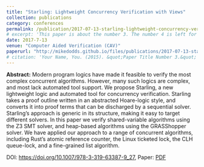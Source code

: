 ```yaml
---
title: "Starling: Lightweight Concurrency Verification with Views"
collection: publications
category: conferences
permalink: /publication/2017-07-13-starling-lightweight-concurrency-verification-w-views
# excerpt: 'This paper is about the number 3. The number 4 is left for future work.'
date: 2017-7-13
venue: "Computer Aided Verification (CAV)"
paperurl: "http://mikedodds.github.io/files/publications/2017-07-13-starling-lightweight-concurrency-verification-w-views.pdf"
# citation: 'Your Name, You. (2015). &quot;Paper Title Number 3.&quot; <i>Journal 1</i>. 1(3).'
---
```


**Abstract:** Modern program logics have made it feasible to verify the most complex concurrent algorithms. However, many such logics are complex, and most lack automated tool support. We propose Starling, a new lightweight logic and automated tool for concurrency verification. Starling takes a proof outline written in an abstracted Hoare-logic style, and converts it into proof terms that can be discharged by a sequential solver. Starling’s approach is generic in its structure, making it easy to target different solvers. In this paper we verify shared-variable algorithms using the Z3 SMT solver, and heap-based algorithms using the GRASShopper solver. We have applied our approach to a range of concurrent algorithms, including Rust’s atomic reference counter, the Linux ticketed lock, the CLH queue-lock, and a fine-grained list algorithm.

DOI: <https://doi.org/10.1007/978-3-319-63387-9_27>, Paper: [PDF](http://mikedodds.github.io/files/publications/2017-07-13-starling-lightweight-concurrency-verification-w-views.pdf)

